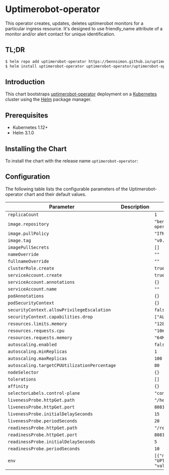 
Uptimerobot-operator
===========

This operator creates, updates, deletes uptimerobot monitors for a particular ingress resource. It's designed to use friendly_name attribute of a monitor and/or alert contact for unique identification.


## TL;DR

```bash
$ helm repo add uptimerobot-operator https://bennsimon.github.io/uptimerobot-operator/
$ helm install uptimerobot-operator uptimerobot-operator/uptimerobot-operator
```

## Introduction

This chart bootstraps  [uptimerobot-operator](https://github.com/bennsimon/uptimerobot-operator) deployment on a [Kubernetes](http://kubernetes.io) cluster using the [Helm](https://helm.sh) package manager.

## Prerequisites

- Kubernetes 1.12+
- Helm 3.1.0

## Installing the Chart

To install the chart with the release name `uptimerobot-operator`:

## Configuration

The following table lists the configurable parameters of the Uptimerobot-operator chart and their default values.

| Parameter                                    | Description | Default                                                    |
|----------------------------------------------|-------------|------------------------------------------------------------|
| `replicaCount`                               |             | `1`                                                        |
| `image.repository`                           |             | `"bennsimon/uptimerobot-operator"`                         |
| `image.pullPolicy`                           |             | `"IfNotPresent"`                                           |
| `image.tag`                                  |             | `"v0.0.1-alpha-r1"`                                        |
| `imagePullSecrets`                           |             | `[]`                                                       |
| `nameOverride`                               |             | `""`                                                       |
| `fullnameOverride`                           |             | `""`                                                       |
| `clusterRole.create`                         |             | `true`                                                     |
| `serviceAccount.create`                      |             | `true`                                                     |
| `serviceAccount.annotations`                 |             | `{}`                                                       |
| `serviceAccount.name`                        |             | `""`                                                       |
| `podAnnotations`                             |             | `{}`                                                       |
| `podSecurityContext`                         |             | `{}`                                                       |
| `securityContext.allowPrivilegeEscalation`   |             | `false`                                                    |
| `securityContext.capabilities.drop`          |             | `["ALL"]`                                                  |
| `resources.limits.memory`                    |             | `"128Mi"`                                                  |
| `resources.requests.cpu`                     |             | `"10m"`                                                    |
| `resources.requests.memory`                  |             | `"64Mi"`                                                   |
| `autoscaling.enabled`                        |             | `false`                                                    |
| `autoscaling.minReplicas`                    |             | `1`                                                        |
| `autoscaling.maxReplicas`                    |             | `100`                                                      |
| `autoscaling.targetCPUUtilizationPercentage` |             | `80`                                                       |
| `nodeSelector`                               |             | `{}`                                                       |
| `tolerations`                                |             | `[]`                                                       |
| `affinity`                                   |             | `{}`                                                       |
| `selectorLabels.control-plane`               |             | `"controller-manager"`                                     |
| `livenessProbe.httpGet.path`                 |             | `"/healthz"`                                               |
| `livenessProbe.httpGet.port`                 |             | `8081`                                                     |
| `livenessProbe.initialDelaySeconds`          |             | `15`                                                       |
| `livenessProbe.periodSeconds`                |             | `20`                                                       |
| `readinessProbe.httpGet.path`                |             | `"/readyz"`                                                |
| `readinessProbe.httpGet.port`                |             | `8081`                                                     |
| `readinessProbe.initialDelaySeconds`         |             | `5`                                                        |
| `readinessProbe.periodSeconds`               |             | `10`                                                       |
| `env`                                        |             | `[{"name": "UPTIME_ROBOT_API_KEY", "value": "<api-key>"}]` |
